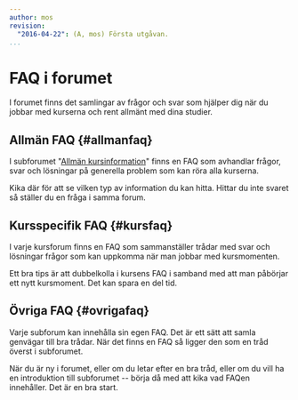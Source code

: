 ```yaml
---
author: mos
revision:
  "2016-04-22": (A, mos) Första utgåvan.
...
```

FAQ i forumet
==================================

I forumet finns det samlingar av frågor och svar som hjälper dig när du jobbar med kurserna och rent allmänt med dina studier.



Allmän FAQ {#allmanfaq}
------------------------------------------------------------

I subforumet "[Allmän kursinformation](/forum/viewforum.php?f=30)" finns en FAQ som avhandlar frågor, svar och lösningar på generella problem som kan röra alla kurserna.

Kika där för att se vilken typ av information du kan hitta. Hittar du inte svaret så ställer du en fråga i samma forum.



Kursspecifik FAQ {#kursfaq}
------------------------------------------------------------

I varje kursforum finns en FAQ som sammanställer trådar med svar och lösningar frågor som kan uppkomma när man jobbar med kursmomenten.

Ett bra tips är att dubbelkolla i kursens FAQ i samband med att man påbörjar ett nytt kursmoment. Det kan spara en del tid.



Övriga FAQ {#ovrigafaq}
------------------------------------------------------------

Varje subforum kan innehålla sin egen FAQ. Det är ett sätt att samla genvägar till bra trådar. När det finns en FAQ så ligger den som en tråd överst i subforumet.

När du är ny i forumet, eller om du letar efter en bra tråd, eller om du vill ha en introduktion till subforumet -- börja då med att kika vad FAQen innehåller. Det är en bra start.
